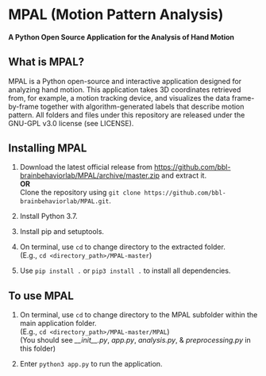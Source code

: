 # MPAL (Motion Pattern Analysis)
#### A Python Open Source Application for the Analysis of Hand Motion

## What is MPAL?
MPAL is a Python open-source and interactive application designed for analyzing hand motion. This application takes 3D
coordinates retrieved from, for example, a motion tracking device, and visualizes the data frame-by-frame together with 
algorithm-generated labels that describe motion pattern. All folders and files under this repository are released under
the GNU-GPL v3.0 license (see LICENSE).

## Installing MPAL
1. Download the latest official release from <https://github.com/bbl-brainbehaviorlab/MPAL/archive/master.zip> and extract it.<br>
**OR**<br>
Clone the repository using `git clone https://github.com/bbl-brainbehaviorlab/MPAL.git`.

2. Install Python 3.7.

3. Install pip and setuptools.

4. On terminal, use `cd` to change directory to the extracted folder.<br>
(E.g., `cd <directory_path>/MPAL-master`)

5. Use `pip install .` or `pip3 install .` to install all dependencies.

## To use MPAL
1. On terminal, use `cd` to change directory to the MPAL subfolder within the main application folder.<br>
(E.g., `cd <directory_path>/MPAL-master/MPAL`)<br>
(You should see *\_\_init\_\_.py*, *app.py*, *analysis.py*, & *preprocessing.py* in this folder)

2. Enter `python3 app.py` to run the application.
